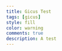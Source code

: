 ```yaml
---
title: Gicus Test
tags: [gicus]
style: fill
color: warning
comments: true
description: A test
---
```

